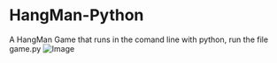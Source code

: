 # HangMan-Python
A HangMan Game that runs in the comand line with python, run the file game.py
![Image](https://github.com/Camilo-7/HangMan-Python/master/HangManGame.png)
